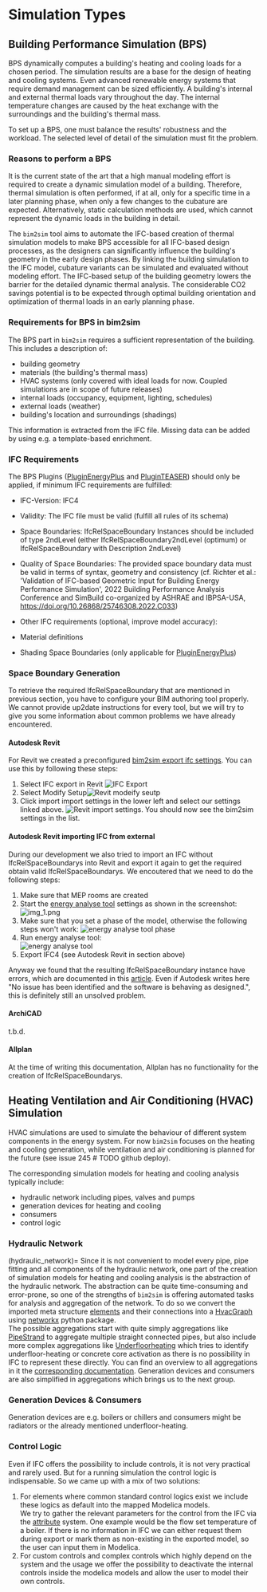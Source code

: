 # Simulation Types

## Building Performance Simulation (BPS)

BPS dynamically computes a building's heating and cooling loads for a chosen
period. The simulation results are a base for the design of heating and cooling
systems. Even advanced renewable energy systems that require demand management
can be sized efficiently.
A building's internal and external thermal loads vary throughout the day. The
internal temperature changes are caused by the heat exchange with the
surroundings and the building's thermal mass.

To set up a BPS, one must balance the results' robustness and the workload. The
selected level of detail of the simulation must fit the problem.

### Reasons to perform a BPS

It is the current state of the art that a high manual modeling effort is
required to create a dynamic simulation model of a building. Therefore, thermal
simulation is often performed, if at all, only for a specific time in a later
planning phase, when only a few changes to the cubature are expected.
Alternatively, static calculation methods are used, which cannot represent the
dynamic loads in the building in detail.

The `bim2sim` tool aims to automate the IFC-based creation of thermal
simulation
models to make BPS accessible for all IFC-based design processes, as the
designers can significantly influence the building's geometry in the early
design phases.
By linking the building simulation to the IFC model, cubature variants can be
simulated and evaluated without modeling effort.
The IFC-based setup of the building geometry lowers the barrier for the
detailed
dynamic thermal analysis.
The considerable CO2 savings potential is to be expected through optimal
building orientation and optimization of thermal loads in an early planning
phase.

### Requirements for BPS in bim2sim

The BPS part in `bim2sim` requires a sufficient representation of the building.
This includes a description of:

* building geometry
* materials (the building's thermal mass)
* HVAC systems (only covered with ideal loads for now. Coupled simulations are
  in scope of future releases)
* internal loads (occupancy, equipment, lighting, schedules)
* external loads (weather)
* building's location and surroundings (shadings)

This information is extracted from the IFC file. Missing data can be added
by using e.g. a template-based enrichment.

### IFC Requirements

The BPS Plugins ([PluginEnergyPlus](PluginEnergyPlus) and
[PluginTEASER](PluginTEASER)) should only be applied,
if minimum IFC requirements are fulfilled:

* IFC-Version: IFC4
* Validity: The IFC file must be valid (fulfill all rules of its schema)
* Space Boundaries: IfcRelSpaceBoundary Instances should be included of type
  2ndLevel (either IfcRelSpaceBoundary2ndLevel (optimum) or
  IfcRelSpaceBoundary with Description 2ndLevel)
* Quality of Space Boundaries: The provided space boundary data must be
  valid in terms of syntax, geometry and consistency (cf. Richter et al.:
  'Validation of IFC-based Geometric Input for Building Energy Performance
  Simulation', 2022 Building Performance Analysis Conference and SimBuild
  co-organized by ASHRAE and
  IBPSA-USA, https://doi.org/10.26868/25746308.2022.C033)

* Other IFC requirements (optional, improve model accuracy):
* Material definitions
* Shading Space Boundaries (only applicable
  for [PluginEnergyPlus](PluginEnergyPlus))

### Space Boundary Generation

To retrieve the required IfcRelSpaceBoundary that are mentioned in previous
section, you have to configure your BIM authoring tool properly. We cannot
provide up2date instructions for every tool, but we will try to give you some
information about common problems we have already encountered.

#### Autodesk Revit
For Revit we created a preconfigured [bim2sim export ifc settings](/bim2sim/assets/configs/revit/revit_ifc_export_bim2sim.json).
You can use this by following these steps:
1. Select IFC export in Revit ![IFC Export](../img/static/revit_ifc_export.png)
2. Select Modify Setup![Revit modeify seutp](../img/static/revit_ifc_settings.png)
3. Click import import settings in the lower left and select our settings linked above. ![Revit import settings](../img/static/revit_ifc_setting_upload.png).
You should now see the bim2sim settings in the list.


#### Autodesk Revit importing IFC from external
During our development we also tried to import an IFC without 
IfcRelSpaceBoundarys into Revit and export it again to get the required 
obtain valid IfcRelSpaceBoundarys. We encoutered that we need to do the 
following steps:
1. Make sure that MEP rooms are created
2. Start the [energy analyse tool](https://help.autodesk.com/view/RVT/2024/ENU/?guid=GUID-7B4D4470-0152-43A7-8173-56EDE0D5027D)
settings as shown in the screenshot: ![img_1.png](../img/static/energy_analyse_tool_settings.png)
3. Make sure that you set a phase of the model, otherwise the following steps 
won't work: ![energy analyse tool phase](../img/static/energy_analyse_tool_phase.png)
4. Run energy analyse tool: <br>
![energy analyse tool](../img/static/energy_analyse_tool.png)
5. Export IFC4 (see Autodesk Revit in section above)

Anyway we found that the resulting IfcRelSpaceBoundary instance have errors, 
which are documented in this [article](https://www.autodesk.com/support/technical/article/caas/sfdcarticles/sfdcarticles/Second-Level-Space-Boundaries-not-exported-or-wrongly-exported-to-IFC-from-Revit.html). 
Even if Autodesk writes here "No issue has been identified and the software is
behaving as designed.", this is definitely still an unsolved problem.
#### ArchiCAD
t.b.d.

#### Allplan
At the time of writing this documentation, Allplan has no functionality for the
creation of IfcRelSpaceBoundarys. 

## Heating Ventilation and Air Conditioning (HVAC) Simulation

HVAC simulations are used to simulate the behaviour of different system
components in the energy system. For now `bim2sim` focuses on the heating and
cooling generation, while ventilation and air conditioning is planned for the
future (see issue 245 # TODO github deploy).

The corresponding simulation models for heating and cooling analysis typically
include:

* hydraulic network including pipes, valves and pumps
* generation devices for heating and cooling
* consumers
* control logic

### Hydraulic Network

(hydraulic_network)=
Since it is not convenient to model every pipe, pipe fitting and all components
of the hydraulic network, one part of the creation of simulation models for
heating and cooling analysis is the abstraction of the hydraulic network.
The abstraction can be quite time-consuming and error-prone, so one of the
strengths of `bim2sim` is offering automated tasks for analysis and aggregation
of the network. To do so we convert the imported meta structure
[elements](elements_structure) and their connections into
a [HvacGraph](HvacGraph) using
[networkx](https://networkx.org/) python package.  
The possible aggregations start with quite simply aggregations like
[PipeStrand](PipeStrand) to aggregate multiple straight connected pipes, but
also include more complex aggregations
like [Underfloorheating](Underfloorheating)
which tries to identify underfloor-heating or concrete core activation as there
is
no possibility in IFC to represent these directly. You can find an overview to
all aggregations in it
the [corresponding documentation](concepts/aggregations.md).
Generation devices and consumers are also simplified in aggregations which
brings us to the next group.

### Generation Devices & Consumers

Generation devices are e.g. boilers or chillers and consumers might be
radiators
or the already mentioned underfloor-heating.

### Control Logic

Even if IFC offers the possibility to include controls, it is not very
practical
and rarely used. But for a running simulation the control logic is
indispensable. So we came up with a mix of two solutions:

1. For elements where common standard control logics exist we include these
   logics as default into the mapped Modelica models.  
   We try to gather the relevant parameters for the control from the IFC via
   the [attribute](concepts/attribute.md)
   system. One example would be the flow set temperature of a boiler. If there
   is
   no information in IFC we can either request them during export or mark them
   as
   non-existing in the exported model, so the user can input them in Modelica.
2. For custom controls and complex controls which highly depend on the system
   and the usage we offer the possibility to deactivate the internal controls
   inside
   the modelica models and allow the user to model their own controls.